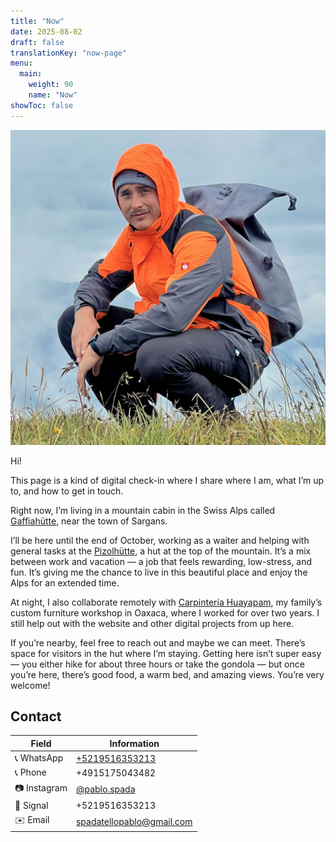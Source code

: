 ```yaml
---
title: "Now"
date: 2025-08-02
draft: false
translationKey: "now-page"
menu:
  main:
    weight: 90
    name: "Now"
showToc: false
---
```


![Profile picture](/uploads/profile.jpg)

Hi!

This page is a kind of digital check-in where I share where I am, what I’m up to, and how to get in touch.

Right now, I’m living in a mountain cabin in the Swiss Alps called [Gaffiahütte](https://maps.app.goo.gl/3rp6uyCyBACvAzSC9), near the town of Sargans.

I’ll be here until the end of October, working as a waiter and helping with general tasks at the [Pizolhütte](https://maps.app.goo.gl/L4Kf84GFvuPcFHy69), a hut at the top of the mountain. It’s a mix between work and vacation — a job that feels rewarding, low-stress, and fun. It’s giving me the chance to live in this beautiful place and enjoy the Alps for an extended time.

At night, I also collaborate remotely with [Carpintería Huayapam](https://carpinteriahuayapam.com), my family’s custom furniture workshop in Oaxaca, where I worked for over two years. I still help out with the website and other digital projects from up here.

If you’re nearby, feel free to reach out and maybe we can meet. There’s space for visitors in the hut where I’m staying. Getting here isn’t super easy — you either hike for about three hours or take the gondola — but once you’re here, there’s good food, a warm bed, and amazing views. You’re very welcome!


## Contact

| Field       | Information                                                |
|-------------|------------------------------------------------------------|
| 📞 WhatsApp | [+5219516353213](https://wa.me/5219516353213)              |
| 📞 Phone    | +4915175043482                                              |
| 📷 Instagram| [@pablo.spada](https://instagram.com/pablo.spada)           |
| 📡 Signal   | +5219516353213                                              |
| ✉️ Email    | [spadatellopablo@gmail.com](mailto:spadatellopablo@gmail.com) |

